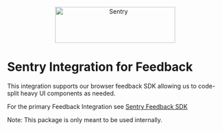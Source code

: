 <p align="center">
  <a href="https://sentry.io/?utm_source=github&utm_medium=logo" target="_blank">
    <img src="https://sentry-brand.storage.googleapis.com/sentry-wordmark-dark-280x84.png" alt="Sentry" width="280" height="84">
  </a>
</p>

# Sentry Integration for Feedback

This integration supports our browser feedback SDK allowing us to code-split heavy UI components as needed.

For the primary Feedback Integration see
[Sentry Feedback SDK](https://github.com/getsentry/sentry-javascript/tree/develop/packages/feedback)

Note: This package is only meant to be used internally.
